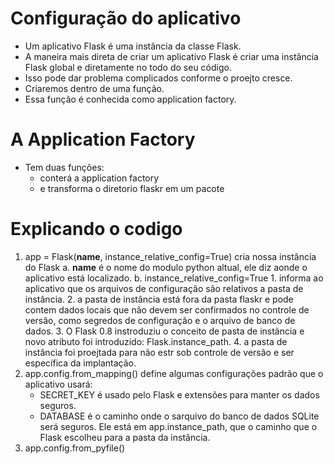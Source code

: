# Configuração do aplicativo

- Um aplicativo Flask é uma instância da classe Flask.
- A maneira mais direta de criar um aplicativo Flask é criar uma instãncia Flask global e diretamente no todo do seu código.
- Isso pode dar problema complicados conforme o proejto cresce.
- Criaremos dentro de uma função.
- Essa função é conhecida como application factory.

# A Application Factory

- Tem duas funções:
    - conterá a application factory
    - e transforma o diretorio flaskr em um pacote

# Explicando o codigo

1. app = Flask(__name__, instance_relative_config=True) cria nossa instância do Flask
    a. __name__ é o nome do modulo python altual, ele diz aonde o aplicativo está localizado.
    b. instance_relative_config=True
        1. informa ao aplicativo que os arquivos de configuração são relativos a pasta de instância.
        2. a pasta de instância está fora da pasta flaskr e pode contem dados locais que não devem ser confirmados no controle de versão, como segredos de configuração e o arquivo de banco de dados.
        3. O Flask 0.8 instroduziu o conceito de pasta de instãncia e novo atributo foi introduzido: Flask.instance_path.
        4. a pasta de instância foi proejtada para não estr sob controle de versão e ser específica da implantação.
2. app.config.from_mapping() define algumas configurações padrão que o aplicativo usará:
    - SECRET_KEY é usado pelo Flask e extensões para manter os dados seguros.
    - DATABASE é o caminho onde o sarquivo do banco de dados SQLite será seguros. Ele está em app.instance_path, que o caminho que o Flask escolheu para a pasta da instância.
3. app.config.from_pyfile()
